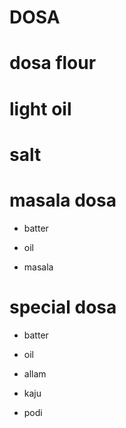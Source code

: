 # DOSA

# dosa flour

# light oil

# salt

# masala dosa

* batter

* oil

* masala

# special dosa

* batter

* oil

* allam

* kaju

* podi

